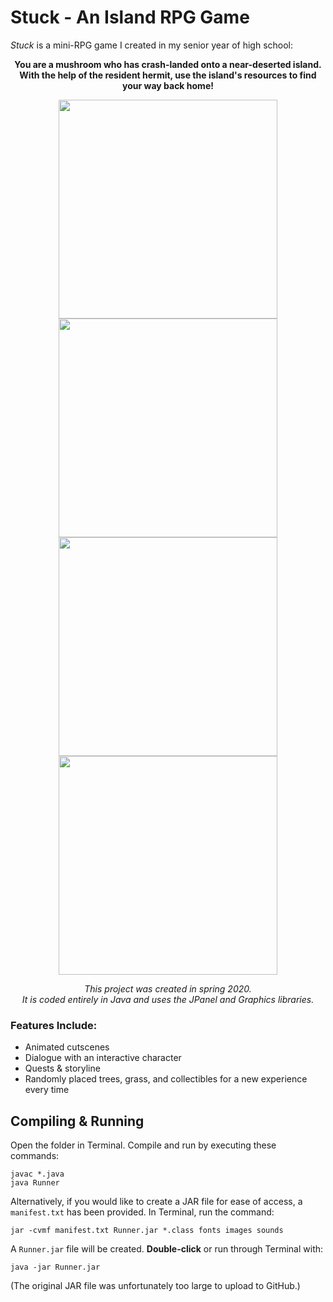 # Stuck - An Island RPG Game

*Stuck* is a mini-RPG game I created in my senior year of high school:  

 **<p align="center"> You are a mushroom who has crash-landed onto a near-deserted island.  
 With the help of the resident hermit, use the island's resources to find your way back home!** </p>  
 
<p align="center"> <img src="http://g.recordit.co/radkGD4eJF.gif" width="350"> <img src="http://g.recordit.co/w1DzTyxLst.gif" width="350">  
 <img src="http://g.recordit.co/3ppfMhsS0n.gif" width="350"> <img src="http://g.recordit.co/t4bFPEMftB.gif" width="350"> </p>

*<p align="center"> This project was created in spring 2020.   
  It is coded entirely in Java and uses the JPanel and Graphics libraries.* </p>

### Features Include:

- Animated cutscenes  
- Dialogue with an interactive character  
- Quests & storyline
- Randomly placed trees, grass, and collectibles for a new experience every time  

## Compiling & Running
Open the folder in Terminal. Compile and run by executing these commands:
```
javac *.java
java Runner
```
Alternatively, if you would like to create a JAR file for ease of access, a `manifest.txt` has been provided. In Terminal, run the command:
```
jar -cvmf manifest.txt Runner.jar *.class fonts images sounds
```
A `Runner.jar` file will be created. **Double-click** or run through Terminal with: 
```
java -jar Runner.jar
```
(The original JAR file was unfortunately too large to upload to GitHub.)
